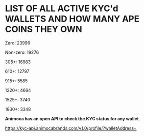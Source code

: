 # LIST OF ALL ACTIVE KYC'd WALLETS AND HOW MANY APE COINS THEY OWN

Zero: 23996

Non-zero: 19276

305+: 16983

610+: 12797

915+: 5585

1220+: 4664

1525+: 3740

1830+: 3348

**Animoca has an open API to check the KYC status for any wallet**

https://kyc-api.animocabrands.com/v1.0/profile/?walletAddress=